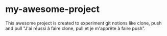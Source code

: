 # my-awesome-project
This awesome project is created to experiment git notions like clone, push and pull
"J'ai réussi à faire clone, pull et je m'apprête à faire push".